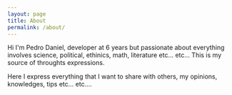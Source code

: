 ```yaml
---
layout: page
title: About
permalink: /about/
---
```


Hi I'm Pedro Daniel, developer at 6 years but passionate about everything involves science, political, ethinics, math, literature etc... etc... This is my source of throughts expressions. 

Here I express everything that I want to share with others, my opinions, knowledges, tips etc... etc....